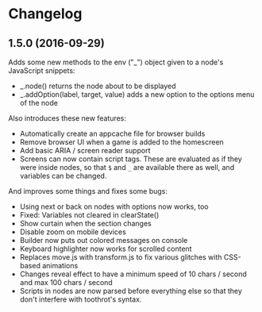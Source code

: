 # Changelog

## 1.5.0 (2016-09-29)

Adds some new methods to the env ("_") object given to a node's JavaScript snippets:

 * _.node() returns the node about to be displayed
 * _.addOption(label, target, value) adds a new option to the options menu of the node

Also introduces these new features:

 * Automatically create an appcache file for browser builds
 * Remove browser UI when a game is added to the homescreen
 * Add basic ARIA / screen reader support
 * Screens can now contain script tags. These are evaluated as if they were inside nodes,
   so that `$` and `_` are available there as well, and variables can be changed.

And improves some things and fixes some bugs:

 * Using next or back on nodes with options now works, too
 * Fixed: Variables not cleared in clearState()
 * Show curtain when the section changes
 * Disable zoom on mobile devices
 * Builder now puts out colored messages on console
 * Keyboard highlighter now works for scrolled content
 * Replaces move.js with transform.js to fix various glitches with CSS-based animations
 * Changes reveal effect to have a minimum speed of 10 chars / second and max 100 chars / second
 * Scripts in nodes are now parsed before everything else so that they don't interfere with
   toothrot's syntax.
